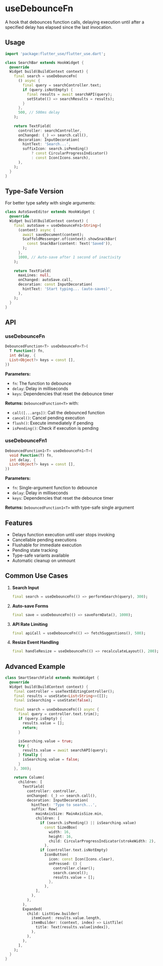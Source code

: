 # useDebounceFn

A hook that debounces function calls, delaying execution until after a specified delay has elapsed since the last invocation.

## Usage

```dart
import 'package:flutter_use/flutter_use.dart';

class SearchBar extends HookWidget {
  @override
  Widget build(BuildContext context) {
    final search = useDebounceFn(
      () async {
        final query = searchController.text;
        if (query.isNotEmpty) {
          final results = await searchAPI(query);
          setState(() => searchResults = results);
        }
      },
      500, // 500ms delay
    );
    
    return TextField(
      controller: searchController,
      onChanged: (_) => search.call(),
      decoration: InputDecoration(
        hintText: 'Search...',
        suffixIcon: search.isPending() 
            ? const CircularProgressIndicator() 
            : const Icon(Icons.search),
      ),
    );
  }
}
```

## Type-Safe Version

For better type safety with single arguments:

```dart
class AutoSaveEditor extends HookWidget {
  @override
  Widget build(BuildContext context) {
    final autoSave = useDebounceFn1<String>(
      (content) async {
        await saveDocument(content);
        ScaffoldMessenger.of(context).showSnackBar(
          const SnackBar(content: Text('Saved')),
        );
      },
      1000, // Auto-save after 1 second of inactivity
    );
    
    return TextField(
      maxLines: null,
      onChanged: autoSave.call,
      decoration: const InputDecoration(
        hintText: 'Start typing... (auto-saves)',
      ),
    );
  }
}
```

## API

### useDebounceFn

```dart
DebouncedFunction<T> useDebounceFn<T>(
  T Function() fn,
  int delay, {
  List<Object?> keys = const [],
})
```

**Parameters:**
- `fn`: The function to debounce
- `delay`: Delay in milliseconds
- `keys`: Dependencies that reset the debounce timer

**Returns:** `DebouncedFunction<T>` with:
- `call([...args])`: Call the debounced function
- `cancel()`: Cancel pending execution
- `flush()`: Execute immediately if pending
- `isPending()`: Check if execution is pending

### useDebounceFn1

```dart
DebouncedFunction1<T> useDebounceFn1<T>(
  void Function(T) fn,
  int delay, {
  List<Object?> keys = const [],
})
```

**Parameters:**
- `fn`: Single-argument function to debounce
- `delay`: Delay in milliseconds
- `keys`: Dependencies that reset the debounce timer

**Returns:** `DebouncedFunction1<T>` with type-safe single argument

## Features

- Delays function execution until user stops invoking
- Cancellable pending executions
- Flushable for immediate execution
- Pending state tracking
- Type-safe variants available
- Automatic cleanup on unmount

## Common Use Cases

1. **Search Input**
   ```dart
   final search = useDebounceFn(() => performSearch(query), 300);
   ```

2. **Auto-save Forms**
   ```dart
   final save = useDebounceFn(() => saveFormData(), 1000);
   ```

3. **API Rate Limiting**
   ```dart
   final apiCall = useDebounceFn(() => fetchSuggestions(), 500);
   ```

4. **Resize Event Handling**
   ```dart
   final handleResize = useDebounceFn(() => recalculateLayout(), 200);
   ```

## Advanced Example

```dart
class SmartSearchField extends HookWidget {
  @override
  Widget build(BuildContext context) {
    final controller = useTextEditingController();
    final results = useState<List<String>>([]);
    final isSearching = useState(false);
    
    final search = useDebounceFn(() async {
      final query = controller.text.trim();
      if (query.isEmpty) {
        results.value = [];
        return;
      }
      
      isSearching.value = true;
      try {
        results.value = await searchAPI(query);
      } finally {
        isSearching.value = false;
      }
    }, 300);
    
    return Column(
      children: [
        TextField(
          controller: controller,
          onChanged: (_) => search.call(),
          decoration: InputDecoration(
            hintText: 'Type to search...',
            suffix: Row(
              mainAxisSize: MainAxisSize.min,
              children: [
                if (search.isPending() || isSearching.value)
                  const SizedBox(
                    width: 16,
                    height: 16,
                    child: CircularProgressIndicator(strokeWidth: 2),
                  ),
                if (controller.text.isNotEmpty)
                  IconButton(
                    icon: const Icon(Icons.clear),
                    onPressed: () {
                      controller.clear();
                      search.cancel();
                      results.value = [];
                    },
                  ),
              ],
            ),
          ),
        ),
        Expanded(
          child: ListView.builder(
            itemCount: results.value.length,
            itemBuilder: (context, index) => ListTile(
              title: Text(results.value[index]),
            ),
          ),
        ),
      ],
    );
  }
}
```